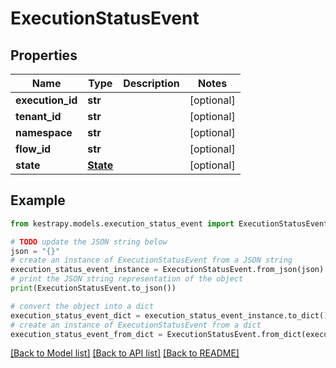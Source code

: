 # ExecutionStatusEvent


## Properties

Name | Type | Description | Notes
------------ | ------------- | ------------- | -------------
**execution_id** | **str** |  | [optional] 
**tenant_id** | **str** |  | [optional] 
**namespace** | **str** |  | [optional] 
**flow_id** | **str** |  | [optional] 
**state** | [**State**](State.md) |  | [optional] 

## Example

```python
from kestrapy.models.execution_status_event import ExecutionStatusEvent

# TODO update the JSON string below
json = "{}"
# create an instance of ExecutionStatusEvent from a JSON string
execution_status_event_instance = ExecutionStatusEvent.from_json(json)
# print the JSON string representation of the object
print(ExecutionStatusEvent.to_json())

# convert the object into a dict
execution_status_event_dict = execution_status_event_instance.to_dict()
# create an instance of ExecutionStatusEvent from a dict
execution_status_event_from_dict = ExecutionStatusEvent.from_dict(execution_status_event_dict)
```
[[Back to Model list]](../README.md#documentation-for-models) [[Back to API list]](../README.md#documentation-for-api-endpoints) [[Back to README]](../README.md)


